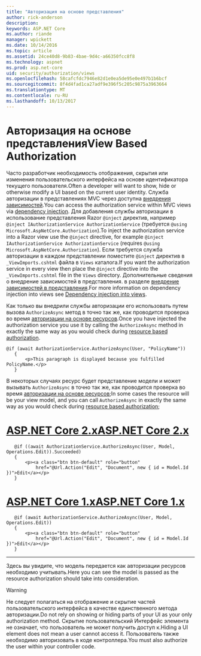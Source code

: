 ```yaml
---
title: "Авторизация на основе представления"
author: rick-anderson
description: 
keywords: ASP.NET Core
ms.author: riande
manager: wpickett
ms.date: 10/14/2016
ms.topic: article
ms.assetid: 24ce40d8-9b83-4bae-9d4c-a66350fcc8f8
ms.technology: aspnet
ms.prod: asp.net-core
uid: security/authorization/views
ms.openlocfilehash: 58cafcfdc7946e82d1e0ea5de95e0e497b1b6bcf
ms.sourcegitcommit: 8f4d4fad1ca27adf9e396f5c205c9875a3963664
ms.translationtype: MT
ms.contentlocale: ru-RU
ms.lasthandoff: 10/13/2017
---
```

# <a name="view-based-authorization"></a><span data-ttu-id="02358-103">Авторизация на основе представления</span><span class="sxs-lookup"><span data-stu-id="02358-103">View Based Authorization</span></span>

<a name="security-authorization-views"></a>

<span data-ttu-id="02358-104">Часто разработчик необходимость отображения, скрытия или изменения пользовательского интерфейса на основе идентификатора текущего пользователя.</span><span class="sxs-lookup"><span data-stu-id="02358-104">Often a developer will want to show, hide or otherwise modify a UI based on the current user identity.</span></span> <span data-ttu-id="02358-105">Служба авторизации в представлениях MVC через доступна [внедрения зависимостей](../../fundamentals/dependency-injection.md#fundamentals-dependency-injection).</span><span class="sxs-lookup"><span data-stu-id="02358-105">You can access the authorization service within MVC views via [dependency injection](../../fundamentals/dependency-injection.md#fundamentals-dependency-injection).</span></span> <span data-ttu-id="02358-106">Для добавления службы авторизации в использование представления Razor `@inject` директив, например `@inject IAuthorizationService AuthorizationService` (требуется `@using Microsoft.AspNetCore.Authorization`).</span><span class="sxs-lookup"><span data-stu-id="02358-106">To inject the authorization service into a Razor view use the `@inject` directive, for example `@inject IAuthorizationService AuthorizationService` (requires `@using Microsoft.AspNetCore.Authorization`).</span></span> <span data-ttu-id="02358-107">Если требуется служба авторизации в каждом представлении поместите `@inject` директив в `_ViewImports.cshtml` файла в `Views` каталога.</span><span class="sxs-lookup"><span data-stu-id="02358-107">If you want the authorization service in every view then place the `@inject` directive into the `_ViewImports.cshtml` file in the `Views` directory.</span></span> <span data-ttu-id="02358-108">Дополнительные сведения о внедрение зависимостей в представления. в разделе [внедрение зависимостей в представления](../../mvc/views/dependency-injection.md).</span><span class="sxs-lookup"><span data-stu-id="02358-108">For more information on dependency injection into views see [Dependency injection into views](../../mvc/views/dependency-injection.md).</span></span>

<span data-ttu-id="02358-109">Как только вы внедрили службы авторизации его использовать путем вызова `AuthorizeAsync` метод в точно так же, как проводится проверка во время [авторизации на основе ресурсов](resourcebased.md#security-authorization-resource-based-imperative).</span><span class="sxs-lookup"><span data-stu-id="02358-109">Once you have injected the authorization service you use it by calling the `AuthorizeAsync` method in exactly the same way as you would check during [resource based authorization](resourcebased.md#security-authorization-resource-based-imperative).</span></span>

```cshtml
@if (await AuthorizationService.AuthorizeAsync(User, "PolicyName"))
   {
       <p>This paragraph is displayed because you fulfilled PolicyName.</p>
   }
   ```

<span data-ttu-id="02358-110">В некоторых случаях ресурс будет представление модели и может вызывать `AuthorizeAsync` в точно так же, как проводится проверка во время [авторизации на основе ресурсов](resourcebased.md#security-authorization-resource-based-imperative);</span><span class="sxs-lookup"><span data-stu-id="02358-110">In some cases the resource will be your view model, and you can call `AuthorizeAsync` in exactly the same way as you would check during [resource based authorization](resourcebased.md#security-authorization-resource-based-imperative);</span></span>

# <a name="aspnet-core-2xtabaspnetcore2x"></a>[<span data-ttu-id="02358-111">ASP.NET Core 2.x</span><span class="sxs-lookup"><span data-stu-id="02358-111">ASP.NET Core 2.x</span></span>](#tab/aspnetcore2x)

```cshtml
   @if ((await AuthorizationService.AuthorizeAsync(User, Model, Operations.Edit)).Succeeded)
   {
       <p><a class="btn btn-default" role="button"
           href="@Url.Action("Edit", "Document", new { id = Model.Id })">Edit</a></p>
   }
   ```

# <a name="aspnet-core-1xtabaspnetcore1x"></a>[<span data-ttu-id="02358-112">ASP.NET Core 1.x</span><span class="sxs-lookup"><span data-stu-id="02358-112">ASP.NET Core 1.x</span></span>](#tab/aspnetcore1x)

```cshtml
   @if (await AuthorizationService.AuthorizeAsync(User, Model, Operations.Edit))
   {
       <p><a class="btn btn-default" role="button"
           href="@Url.Action("Edit", "Document", new { id = Model.Id })">Edit</a></p>
   }
   ```
---

<span data-ttu-id="02358-113">Здесь вы увидите, что модель передается как авторизации ресурсов необходимо учитывать.</span><span class="sxs-lookup"><span data-stu-id="02358-113">Here you can see the model is passed as the resource authorization should take into consideration.</span></span>

>[!WARNING]
><span data-ttu-id="02358-114">Не следует полагаться на отображение и скрытие частей пользовательского интерфейса в качестве единственного метода авторизации.</span><span class="sxs-lookup"><span data-stu-id="02358-114">Do not rely on showing or hiding parts of your UI as your only authorization method.</span></span> <span data-ttu-id="02358-115">Скрытие пользовательский Интерфейс элемента не означает, что пользователь не может получить доступ к.</span><span class="sxs-lookup"><span data-stu-id="02358-115">Hiding a UI element does not mean a user cannot access it.</span></span> <span data-ttu-id="02358-116">Пользователь также необходимо авторизовать в коде контроллера.</span><span class="sxs-lookup"><span data-stu-id="02358-116">You must also authorize the user within your controller code.</span></span>
